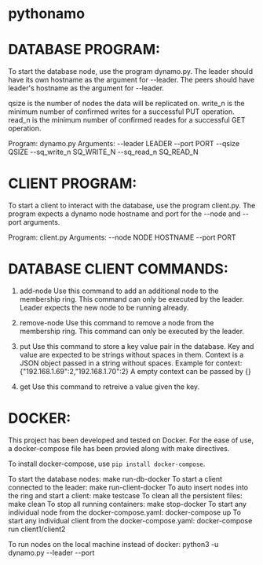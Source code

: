 # pythonamo

DATABASE PROGRAM:
=================
To start the database node, use the program dynamo.py.
The leader should have its own hostname as the argument for --leader.
The peers should have leader's hostname as the argument for --leader.

qsize is the number of nodes the data will be replicated on.
write_n is the minimum number of confirmed writes for a successful PUT operation.
read_n is the minimum number of confirmed reades for a successful GET operation.

Program: dynamo.py
Arguments: --leader LEADER
           --port PORT
           --qsize QSIZE
           --sq_write_n SQ_WRITE_N
           --sq_read_n SQ_READ_N

CLIENT PROGRAM:
===============
To start a client to interact with the database, use the program client.py.
The program expects a dynamo node hostname and port for the --node  and --port arguments. 

Program: client.py
Arguments: --node NODE HOSTNAME
           --port PORT


DATABASE CLIENT COMMANDS:
=========================

1. add-node <hostname>
   Use this command to add an additional node to the membership ring.
   This command can only be executed by the leader. Leader expects the new node to be
   running already. 

2. remove-node <hostname>
   Use this command to remove a node from the membership ring.
   This command can only be executed by the leader.

3. put <key> <context> <value>
   Use this command to store a key value pair in the database.
   Key and value are expected to be strings without spaces in them.
   Context is a JSON object passed in a string without spaces. 
   Example for context: {"192.168.1.69":2,"192.168.1.70":2}
   A empty context can be passed by {}  

4. get <key>
   Use this command to retreive a value given the key.
   

DOCKER:
=======
This project has been developed and tested on Docker. For the ease of use, a docker-compose file has been
provied along with make directives.

To install docker-compose, use `pip install docker-compose`.

To start the database nodes: make run-db-docker
To start a client connected to the leader: make run-client-docker
To auto insert nodes into the ring and start a client: make testcase
To clean all the persistent files: make clean
To stop all running containers: make stop-docker
To start any individual node from the docker-compose.yaml: docker-compose up <machine number>
To start any individual client from the docker-compose.yaml: docker-compose run client1/client2

To run nodes on the local machine instead of docker: python3 -u dynamo.py --leader <leader hostname> --port <port>
 



